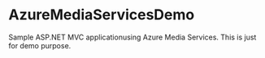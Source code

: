# AzureMediaServicesDemo
Sample ASP.NET MVC applicationusing Azure Media Services. This is just for demo purpose.
